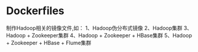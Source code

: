 # Dockerfiles
制作Hadoop相关的镜像文件,如：
1、Hadoop伪分布式镜像
2、Hadoop集群
3、Hadoop + Zookeeper集群
4、Hadoop + Zookeeper + HBase集群
5、Hadoop + Zookeeper + HBase + Flume集群 
